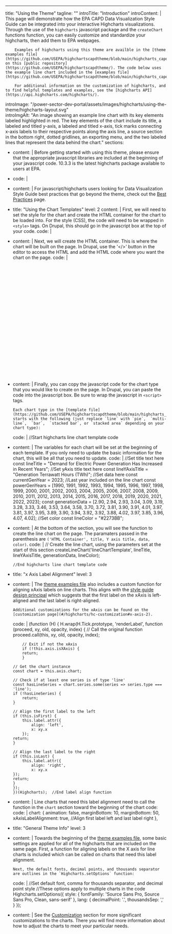 ---
title: "Using the Theme"
tagline: ""
introTitle: "Introduction"
introContent: |
        This page will demonstrate how the EPA CAPD Data
        Visualization Style Guide can be integrated into your interactive Highcharts visualizations.
        Through the use of the `highcharts` javascript package and the `createChart` functions
        function, you can easily customize and standardize your highcharts, then add them to EPA webpages.

        Examples of highcharts using this theme are availble in the [theme examples file](https://github.com/USEPA/highchartscapdtheme/blob/main/highcharts_capd_theme_examples.html) on this [public repository](https://github.com/USEPA/highchartscapdtheme/). The code below uses the example line chart included in the [examples file](https://github.com/USEPA/highchartscapdtheme/blob/main/highcharts_capd_theme_examples.html).

        For additional information on the customization of highcharts, and to find helpful templates and examples, see the [highcharts API](https://api.highcharts.com/highcharts/).
introImage: "/power-sector-dev-portal/assets/images/highcharts/using-the-theme/highcharts-layout.svg"   
introImgAlt: "An image showing an example line chart with its key elements labeled highlighted in red. The key elements of the chart include its title, a labeled and titled y-axis, a labeled and titled x-axis, tick marks connecting x-axis labels to their respective points along the axis line, a source section in the bottom right, dotted gridlines, an exporting menu, and the two labeled lines that represent the data behind the chart."
sections:
  - content: |
        Before getting started with using this theme, please ensure that the appropriate javascript libraries are included at the beginning of your javascript code. 10.3.3 is the latest highcharts package available to users at EPA.
  - code: |
      <!-- On Drupal, include this in the javascript box.-->
      <script src="https://code.highcharts.com/maps/10.3.1/highmaps.js"></script>
      <script src="https://code.highcharts.com/10.3.3/modules/exporting.js"></script>
      <script src="https://code.highcharts.com/10.3.3/modules/broken-axis.js"></script>
      <script src="https://code.highcharts.com/10.3.3/modules/accessibility.js"></script>
      <script src="https://code.jquery.com/ui/1.13.2/jquery-ui.js"></script>
      <link rel="stylesheet" href="https://code.jquery.com/ui/1.13.2/themes/base/jquery-ui.css">
  - content: |
      For javascript/highcharts users looking for Data Visualization Style Guide best practices that go beyond the theme, check out the [Best Practices](#/highcharts/hc-customization) page.
  - title: "Using the Chart Templates"
    level: 2
    content: |
        First, we will need to set the style for the chart and create the HTML container for the chart to be loaded into. For the style (CSS), the code will need to be wrapped in `<style>` tags. On Drupal, this should go in the javascript box at the top of your code.
    code: |
        <style>
        #lineChartTemplate {
        min-height: 350px;
        height: 36vw;
        max-height: 450px;
        max-width: 800px;
        }  
        </style>
  - content: | 
      Next, we will create the HTML container. This is where the chart will be built on the page. In Drupal, use the '</>' button in the editor to access the HTML and add the HTML code where you want the chart on the page.
    code: |  
        <figure class="highcharts-figure">
        <div class="centered" id="lineChartTemplate">&nbsp;</div>
        </figure>
  - content: |
        Finally, you can copy the javascript code for the chart type that you would like to create on the page. In Drupal, you can paste the code into the javascript box. Be sure to wrap the javascript in `<script>` tags. 
        
        Each chart type in the [template file](https://github.com/USEPA/highchartscapdtheme/blob/main/highcharts_capd_theme_examples.html) starts with the following (just replace `line` with `pie`,  `multi-line`,  `bar`,  `stacked bar`, or `stacked area` depending on your chart type):
    code: |
        //Start highcharts line chart template code
  - content: |
        The variables for each chart will be set at the beginning of each template. If you only need to update the basic information for the chart, this will be all that you need to update.
    code: |
        //Set title text here
        const lineTitle = "Demand for Electric Power Generation Has Increased in Recent Years";
        //Set yAxis title text here
        const lineYAxisTitle = "Generation Terrawatt Hours (TWh)";
        //Set data here
        const currentGenYear = 2023; //Last year included on the line chart
        const powerGenYears = [1990, 1991, 1992, 1993, 1994, 1995, 1996, 1997, 1998, 1999, 2000, 2001, 2002, 2003, 2004, 2005, 2006, 2007, 2008, 2009, 2010, 2011, 2012, 2013, 2014, 2015, 2016, 2017, 2018, 2019, 2020, 2021, 2022, 2023];
        const generationData = [2.90, 2.94, 2.93, 3.04, 3.09, 3.19, 3.28, 3.33, 3.46, 3.53, 3.64, 3.58, 3.70, 3.72, 3.81, 3.90, 3.91, 4.01, 3.97, 3.81, 3.97, 3.95, 3.89, 3.90, 3.94, 3.92, 3.92, 3.88, 4.02, 3.97, 3.85, 3.96, 4.07, 4.02];
        //Set color
        const lineColor = "#2273BB";
  - content: |
        At the bottom of the section, you will see the function to create the line chart on the page. The paramaters passed in the parenthesis are `('HTML Container', title, Y axis title, data, color)`.
    code: |
        // Create the line chart, using the parameters set at the start of this section
        createLineChart('lineChartTemplate', lineTitle, lineYAxisTitle, generationData, lineColor);
            
        //End highcharts line chart template code
  - title: "x Axis Label Alignment"
    level: 3
  - content: |
        The [theme examples file](https://github.com/USEPA/highchartscapdtheme/blob/main/highcharts_capd_theme_examples.html) also includes a custom function for aligning xAxis labels on line charts. This aligns with the [style guide design principal](#/datavis/design-elements/layout) which suggests that the first label on the xAxis is left-aligned and the last label is right-aligned.

        Additional customizations for the xAxis can be found on the [customization page](#/highcharts/hc-customization#x-axis-2).
    code: |
        (function (H) {
            H.wrap(H.Tick.prototype, 'renderLabel', function (proceed, xy, old, opacity, index) {
            // Call the original function
            proceed.call(this, xy, old, opacity, index);

            // Exit if not the xAxis
            if (!this.axis.isXAxis) {
            return;
            }

        // Get the chart instance
        const chart = this.axis.chart;

        // Check if at least one series is of type 'line'
        const hasLineSeries = chart.series.some(series => series.type === 'line');
        if (!hasLineSeries) {
            return;
        }

        // Align the first label to the left
        if (this.isFirst) {
            this.label.attr({
                align: 'left',
                x: xy.x
            });
        return;
        }

        // Align the last label to the right
        if (this.isLast) {
            this.label.attr({
                align: 'right',
                x: xy.x
        });
        return;
        }
        });
        })(Highcharts);  //End label align function
  - content: |
        Line charts that need this label alignment need to call the function in the `chart` section toward the beginning of the chart code:
    code: |
        chart: {
            animation: false,
            marginBottom: 10,
            marginBottom: 50,
            xAxisLabelAlignment: true, //Align first label left and last label right
        },
  - title: "General Theme Info"
    level: 3
  - content: |
        Towards the beginning of the [theme examples file](https://github.com/USEPA/highchartscapdtheme/blob/main/highcharts_capd_theme_examples.html), some basic settings are applied for all of the highcharts that are included on the same page. First, a function for aligning labels on the X axis for line charts is included which can be called on charts that need this label alignment.

        Next, the default fonts, decimal points, and thousands separator are outlines in the `Highcharts.setOptions` function:
    code: |
        //Set default font, comma for thousands separator, and decimal point style
        //These options apply to multiple charts in the code
        Highcharts.setOptions({
            style: {
                fontFamily: 'Source Sans Pro, Source Sans Pro, Clean, sans-serif'
            },
            lang: {
                decimalPoint: '.',
                thousandsSep: ','
            }
        });

  - content: |
        See the [Customization](#/highcharts/hc-customization) section for more significant customizations to the charts. There you will find more information about how to adjust the charts to meet your particular needs.